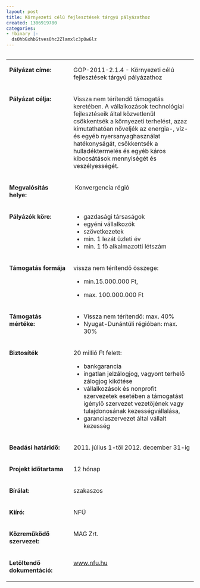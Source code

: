 ```yaml
---
layout: post
title: Környezeti célú fejlesztések tárgyú pályázathoz
created: 1306919780
categories:
- !binary |-
  dsOhbGxhbGtvesOhc2Zlamxlc3p0w6lz
---
```

<table align="left" border="0" cellpadding="0" cellspacing="0"><tbody><tr align="left" valign="top"><td valign="top" width="187"><p><strong>Pályázat címe:</strong></p></td><td valign="top" width="428"><p>GOP-2011-2.1.4 - Környezeti célú fejlesztések tárgyú pályázathoz</p></td></tr><tr align="left" valign="top"><td valign="top" width="187"><p><strong>Pályázat célja:</strong></p></td><td valign="top" width="428"><p>Vissza nem térítendő támogatás keretében. A vállalkozások technológiai fejlesztéseik által közvetlenül csökkentsék a környezeti terhelést, azaz kimutathatóan növeljék az energia-, víz- és egyéb nyersanyaghasználat hatékonyságát, csökkentsék a hulladéktermelés és egyéb káros kibocsátások mennyiségét és veszélyességét.</p></td></tr><tr align="left" valign="top"><td valign="top" width="187"><p><strong>Megvalósítás helye:&nbsp;</strong></p></td><td valign="top" width="428"><p>&nbsp;Konvergencia régió</p></td></tr><tr align="left" valign="top"><td valign="top" width="187"><p><strong>Pályázók köre:&nbsp;</strong></p></td><td valign="top" width="428"><ul><li>gazdasági társaságok</li><li>egyéni vállalkozók</li><li>szövetkezetek</li><li>min. 1 lezát üzleti év</li><li>min. 1 fő alkalmazotti létszám</li></ul></td></tr><tr align="left" valign="top"><td valign="top" width="187"><p><strong>Támogatás formája</strong></p></td><td valign="top" width="428"><p>vissza nem térítendő összege:</p><ul><li>min.15.000.000 Ft,</li></ul><ul><li>max. 100.000.000 Ft</li></ul></td></tr><tr align="left" valign="top"><td valign="top" width="187"><p><strong>Támogatás mértéke:</strong></p></td><td valign="top" width="428"><ul><li>Vissza nem térítendő: max. 40%</li><li>Nyugat-Dunántúli régióban: max. 30%</li></ul></td></tr><tr align="left" valign="top"><td valign="top" width="187"><p><strong>Biztosíték</strong></p></td><td valign="top" width="428"><p>20 millió Ft felett:</p><ul><li>bankgarancia</li><li>ingatlan jelzálogjog, vagyont terhelő zálogjog kikötése</li><li>vállalkozások és nonprofit szervezetek esetében a támogatást igénylő szervezet vezetőjének vagy tulajdonosának kezességvállalása,</li><li>garanciaszervezet által vállalt kezesség</li></ul></td></tr><tr align="left" valign="top"><td valign="top" width="187"><p><strong>Beadási határidő:</strong></p></td><td valign="top" width="428"><p>2011. július 1-től 2012. december 31-ig</p></td></tr><tr align="left" valign="top"><td valign="top" width="187"><p><strong>Projekt időtartama</strong></p></td><td valign="top" width="428"><p>12 hónap</p></td></tr><tr align="left" valign="top"><td valign="top" width="187"><p><strong>Bírálat:</strong></p></td><td valign="top" width="428"><p>szakaszos</p></td></tr><tr align="left" valign="top"><td valign="top" width="187"><p><strong>Kiíró:</strong></p></td><td valign="top" width="428"><p>NFÜ</p></td></tr><tr align="left" valign="top"><td valign="top" width="187"><p><strong>Közreműködő szervezet:</strong></p></td><td valign="top" width="428"><p>MAG Zrt.</p></td></tr><tr align="left" valign="top"><td valign="top" width="187"><p><strong>Letöltendő dokumentáció: </strong></p></td><td valign="top" width="428"><p><a href="http://www.nfu.hu/">www.nfu.hu</a></p></td></tr></tbody></table>
